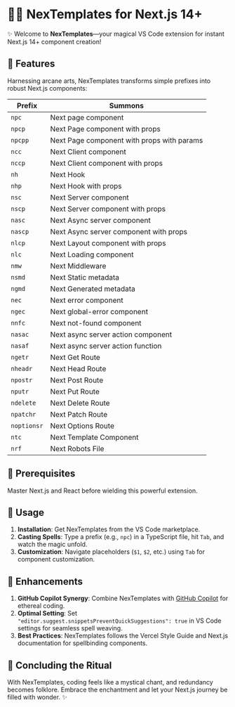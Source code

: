 # 🧙‍♂️ NexTemplates for Next.js 14+

✨ Welcome to **NexTemplates**—your magical VS Code extension for instant Next.js 14+ component creation!

## 🎩 Features

Harnessing arcane arts, NexTemplates transforms simple prefixes into robust Next.js components:

| Prefix      | Summons                                    |
| ----------- | ------------------------------------------ |
| `npc`       | Next page component                        |
| `npcp`      | Next Page component with props             |
| `npcpp`     | Next Page component with props with params |
| `ncc`       | Next Client component                      |
| `nccp`      | Next Client component with props           |
| `nh`        | Next Hook                                  |
| `nhp`       | Next Hook with props                       |
| `nsc`       | Next Server component                      |
| `nscp`      | Next Server component with props           |
| `nasc`      | Next Async server component                |
| `nascp`     | Next Async server component with props     |
| `nlcp`      | Next Layout component with props           |
| `nlc`       | Next Loading component                     |
| `nmw`       | Next Middleware                            |
| `nsmd`      | Next Static metadata                       |
| `ngmd`      | Next Generated metadata                    |
| `nec`       | Next error component                       |
| `ngec`      | Next global-error component                |
| `nnfc`      | Next not-found component                   |
| `nasac`     | Next async server action component         |
| `nasaf`     | Next async server action function          |
| `ngetr`     | Next Get Route                             |
| `nheadr`    | Next Head Route                            |
| `npostr`    | Next Post Route                            |
| `nputr`     | Next Put Route                             |
| `ndelete`   | Next Delete Route                          |
| `npatchr`   | Next Patch Route                           |
| `noptionsr` | Next Options Route                         |
| `ntc`       | Next Template Component                    |
| `nrf`       | Next Robots File                           |

## 📜 Prerequisites

Master Next.js and React before wielding this powerful extension.

## 🔮 Usage

1. **Installation**: Get NexTemplates from the VS Code marketplace.
2. **Casting Spells**: Type a prefix (e.g., `npc`) in a TypeScript file, hit `Tab`, and watch the magic unfold.
3. **Customization**: Navigate placeholders (`$1`, `$2`, etc.) using `Tab` for component customization.

## 📌 Enhancements

1. **GitHub Copilot Synergy**: Combine NexTemplates with [GitHub Copilot](https://copilot.github.com/) for ethereal coding.
2. **Optimal Setting**: Set `"editor.suggest.snippetsPreventQuickSuggestions": true` in VS Code settings for seamless spell weaving.
3. **Best Practices**: NexTemplates follows the Vercel Style Guide and Next.js documentation for spellbinding components.

## 🎉 Concluding the Ritual

With NexTemplates, coding feels like a mystical chant, and redundancy becomes folklore. Embrace the enchantment and let your Next.js journey be filled with wonder. ✨
